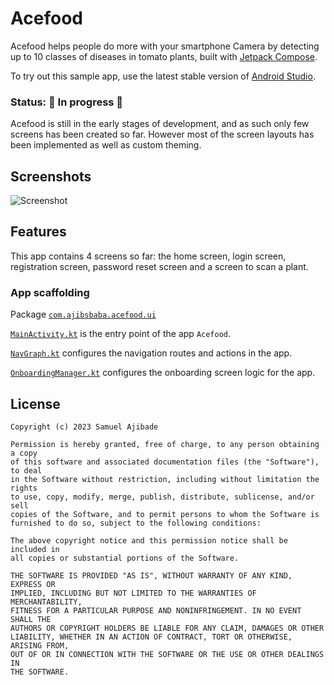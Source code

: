 # Acefood

Acefood helps people do more with your smartphone Camera by detecting up to 10 classes of diseases
in tomato plants, built with [Jetpack Compose](https://developer.android.com/jetpack/compose).

To try out this sample app, use the latest stable version
of [Android Studio](https://developer.android.com/studio).

### Status: 🚧 In progress 🚧

Acefood is still in the early stages of development, and as such only few screens has been created
so far. However most of the screen layouts has been implemented as well as custom theming.

## Screenshots

<img src="https://res.cloudinary.com/developerlomo/image/upload/v1697300249/portfolio/Acefood_k97jp2.png" alt="Screenshot">

## Features

This app contains 4 screens so far: the home screen, login screen, registration screen, password
reset screen and a screen to scan a plant.

### App scaffolding

Package [`com.ajibsbaba.acefood.ui`][1]

[`MainActivity.kt`][2] is the entry point of the app `Acefood`.

[`NavGraph.kt`][3] configures the navigation routes and actions in the app.

[`OnboardingManager.kt`][4] configures the onboarding screen logic for the app.


[1]: app/src/main/java/com/ajibsbaba/acefood

[2]: app/src/main/java/com/ajibsbaba/acefood/MainActivity.kt

[3]: app/src/main/java/com/ajibsbaba/acefood/navigation/NavGraph.kt

[4]: app/src/main/java/com/ajibsbaba/acefood/OnboardingManager.kt

## License

```
Copyright (c) 2023 Samuel Ajibade

Permission is hereby granted, free of charge, to any person obtaining a copy
of this software and associated documentation files (the "Software"), to deal
in the Software without restriction, including without limitation the rights
to use, copy, modify, merge, publish, distribute, sublicense, and/or sell
copies of the Software, and to permit persons to whom the Software is
furnished to do so, subject to the following conditions:

The above copyright notice and this permission notice shall be included in
all copies or substantial portions of the Software.

THE SOFTWARE IS PROVIDED "AS IS", WITHOUT WARRANTY OF ANY KIND, EXPRESS OR
IMPLIED, INCLUDING BUT NOT LIMITED TO THE WARRANTIES OF MERCHANTABILITY,
FITNESS FOR A PARTICULAR PURPOSE AND NONINFRINGEMENT. IN NO EVENT SHALL THE
AUTHORS OR COPYRIGHT HOLDERS BE LIABLE FOR ANY CLAIM, DAMAGES OR OTHER
LIABILITY, WHETHER IN AN ACTION OF CONTRACT, TORT OR OTHERWISE, ARISING FROM,
OUT OF OR IN CONNECTION WITH THE SOFTWARE OR THE USE OR OTHER DEALINGS IN
THE SOFTWARE.
```